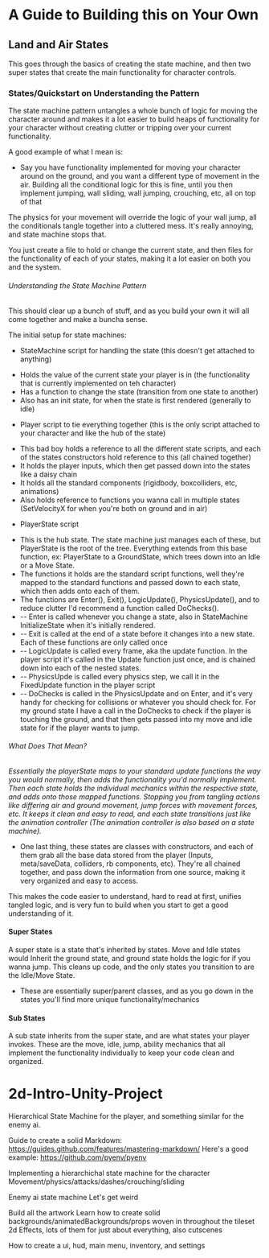 # A Guide to Building this on Your Own
## Land and Air States
This goes through the basics of creating the state machine, and then two super states that create the main functionality for character controls.

### States/Quickstart on Understanding the Pattern
The state machine pattern untangles a whole bunch of logic for moving the character around and makes it a lot easier to build heaps of functionality for your character without creating clutter or tripping over your current functionality.

A good example of what I mean is:
* Say you have functionality implemented for moving your character around on the ground, and you want a different type of movement in the air. Building all the conditional logic for this is fine, until you then implement jumping, wall sliding, wall jumping, crouching, etc, all on top of that

The physics for your movement will override the logic of your wall jump, all the conditionals tangle together into a cluttered mess. It's really annoying, and state machine stops that.

You just create a file to hold or change the current state, and then files for the functionality of each of your states, making it a lot easier on both you and the system.

###### Understanding the State Machine Pattern
This should clear up a bunch of stuff, and as you build your own it will all come together and make a buncha sense.

The initial setup for state machines:
* StateMachine script for handling the state (this doesn't get attached to anything)
- Holds the value of the current state your player is in (the functionality that is currently implemented on teh character)
- Has a function to change the state (transition from one state to another)
- Also has an init state, for when the state is first rendered (generally to idle)

* Player script to tie everything together (this is the only script attached to your character and like the hub of the state)
- This bad boy holds a reference to all the different state scripts, and each of the states constructors hold reference to this (all chained together)
- It holds the player inputs, which then get passed down into the states like a daisy chain
- It holds all the standard components (rigidbody, boxcolliders, etc, animations)
- Also holds reference to functions you wanna call in multiple states (SetVelocityX for when you're both on ground and in air)

* PlayerState script 
- This is the hub state. The state machine just manages each of these, but PlayerState is the root of the tree. Everything extends from this base function, ex: PlayerState to a GroundState, which trees down into an Idle or a Move State. 
- The functions it holds are the standard script functions, well they're mapped to the standard functions and passed down to each state, which then adds onto each of them.
- The functions are Enter(), Exit(), LogicUpdate(), PhysicsUpdate(), and to reduce clutter I'd recommend a function called DoChecks().
- -- Enter is called whenever you change a state, also in StateMachine InitializeState when it's initially rendered.
- -- Exit is called at the end of a state before it changes into a new state. Each of these functions are only called once
- -- LogicUpdate is called every frame, aka the update function. In the player script it's called in the Update function just once, and is chained down into each of the nested states.
- -- PhysicsUpde is called every physics step, we call it in the FixedUpdate function in the player script
- -- DoChecks is called in the PhysicsUpdate and on Enter, and it's very handy for checking for collisions or whatever you should check for. For my ground state I have a call in the DoChecks to check if the player is touching the ground, and that then gets passed into my move and idle state for if the player wants to jump.

###### What Does That Mean?
*Essentially the playerState maps to your standard update functions the way you would normally, then adds the functionality you'd normally implement. Then each state holds the individual mechanics within the respective state, and adds onto those mapped functions. Stopping you from tangling actions like differing air and ground movement, jump forces with movement forces, etc. It keeps it clean and easy to read, and each state transitions just like the animation controller (The animation controller is also based on a state machine).*

- One last thing, these states are classes with constructors, and each of them grab all the base data stored from the player (Inputs, meta/saveData, colliders, rb components, etc). They're all chained together, and pass down the information from one source, making it very organized and easy to access.

This makes the code easier to understand, hard to read at first, unifies tangled logic, and is very fun to build when you start to get a good understanding of it.

#### Super States
A super state is a state that's inherited by states. Move and Idle states would Inherit the ground state, and ground state holds the logic for if you wanna jump. This cleans up code, and the only states you transition to are the Idle/Move State.

* These are essentially super/parent classes, and as you go down in the states you'll find more unique functionality/mechanics

#### Sub States
A sub state inherits from the super state, and are what states your player invokes. These are the move, idle, jump, ability mechanics that all implement the functionality individually to keep your code clean and organized.




# 2d-Intro-Unity-Project
Hierarchical State Machine for the player, and something similar for the enemy ai. 

Guide to create a solid Markdown: https://guides.github.com/features/mastering-markdown/
Here's a good example: https://github.com/pyenv/pyenv


Implementing a hierarchichal state machine for the character
Movement/physics/attacks/dashes/crouching/sliding

Enemy ai state machine
Let's get weird

Build all the artwork
Learn how to create solid backgrounds/animatedBackgrounds/props woven in throughout the tileset
2d Effects, lots of them for just about everything, also cutscenes 

How to create a ui, hud, main menu, inventory, and settings
